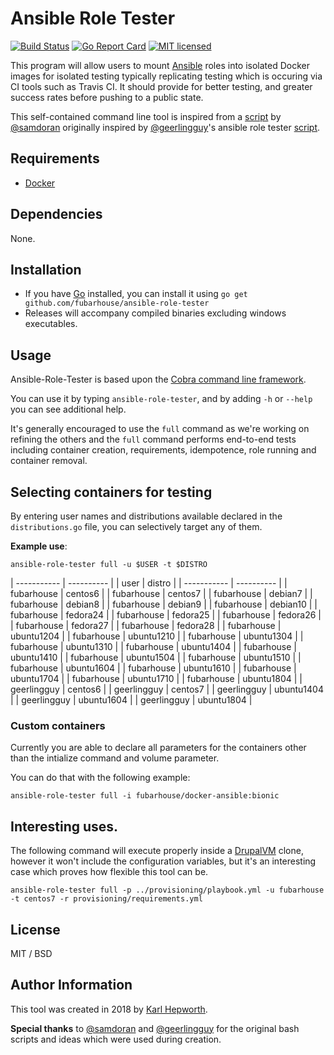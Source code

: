 # Ansible Role Tester

[![Build Status](https://img.shields.io/travis/fubarhouse/ansible-role-tester/master.svg?style=for-the-badge)](https://travis-ci.org/fubarhouse/ansible-role-tester)
[![Go Report Card](https://goreportcard.com/badge/github.com/fubarhouse/ansible-role-tester?style=for-the-badge)](https://goreportcard.com/report/github.com/fubarhouse/ansible-role-tester)
[![MIT licensed](https://img.shields.io/badge/license-MIT-blue.svg?style=for-the-badge)](https://raw.githubusercontent.com/fubarhouse/ansible-role-tester/master/LICENSE)

This program will allow users to mount [Ansible](https://docs.ansible.com/ansible/latest/installation_guide/intro_installation.html) roles into isolated Docker images for isolated testing typically replicating testing which is occuring via CI tools such as Travis CI. It should provide for better testing, and greater success rates before pushing to a public state.

This self-contained command line tool is inspired from a [script](https://gist.github.com/samdoran/c3d392ee697881fa33a1d1a65814a07b) by [@samdoran](https://github.com/samdoran) originally inspired by [@geerlingguy](https://github.com/geerlingguy)'s ansible role tester [script](https://gist.github.com/geerlingguy/73ef1e5ee45d8694570f334be385e181).

## Requirements

  * [Docker](https://www.docker.com/)

## Dependencies

None.

## Installation

  * If you have [Go](https://golang.org/) installed, you can install it using `go get github.com/fubarhouse/ansible-role-tester`
  * Releases will accompany compiled binaries excluding windows executables.
  
## Usage

Ansible-Role-Tester is based upon the [Cobra command line framework](https://github.com/spf13/cobra).

You can use it by typing `ansible-role-tester`, and by adding `-h` or `--help` you can see additional help.

It's generally encouraged to use the `full` command as we're working on refining the others and the `full` command performs end-to-end tests including container creation, requirements, idempotence, role running and container removal.

## Selecting containers for testing

By entering user names and distributions available declared in the `distributions.go` file, you can selectively target any of them.

**Example use**:

````
ansible-role-tester full -u $USER -t $DISTRO
````

| ----------- | ---------- |
| user        | distro     |
| ----------- | ---------- |
| fubarhouse  | centos6    |
| fubarhouse  | centos7    |
| fubarhouse  | debian7    |
| fubarhouse  | debian8    |
| fubarhouse  | debian9    |
| fubarhouse  | debian10   |
| fubarhouse  | fedora24   |
| fubarhouse  | fedora25   |
| fubarhouse  | fedora26   |
| fubarhouse  | fedora27   |
| fubarhouse  | fedora28   |
| fubarhouse  | ubuntu1204 |
| fubarhouse  | ubuntu1210 |
| fubarhouse  | ubuntu1304 |
| fubarhouse  | ubuntu1310 |
| fubarhouse  | ubuntu1404 |
| fubarhouse  | ubuntu1410 |
| fubarhouse  | ubuntu1504 |
| fubarhouse  | ubuntu1510 |
| fubarhouse  | ubuntu1604 |
| fubarhouse  | ubuntu1610 |
| fubarhouse  | ubuntu1704 |
| fubarhouse  | ubuntu1710 |
| fubarhouse  | ubuntu1804 |
| geerlingguy | centos6    |
| geerlingguy | centos7    |
| geerlingguy | ubuntu1404 |
| geerlingguy | ubuntu1604 |
| geerlingguy | ubuntu1804 |

### Custom containers

Currently you are able to declare all parameters for the containers other than the intialize command and volume parameter.

You can do that with the following example:

````
ansible-role-tester full -i fubarhouse/docker-ansible:bionic
````

## Interesting uses.

The following command will execute properly inside a [DrupalVM](https://github.com/geerlingguy/drupal-vm) clone, however it won't include the configuration variables, but it's an interesting case which proves how flexible this tool can be.

````
ansible-role-tester full -p ../provisioning/playbook.yml -u fubarhouse -t centos7 -r provisioning/requirements.yml 
````

## License

MIT / BSD

## Author Information

This tool was created in 2018 by [Karl Hepworth](https://twitter.com/fubarhouse).

**Special thanks** to [@samdoran](https://github.com/samdoran) and [@geerlingguy](https://github.com/geerlingguy) for the original bash scripts and ideas which were used during creation.
